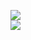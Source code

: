 [![](https://img.shields.io/badge/Made%20With-Github%20Spray-lightgrey.svg?style=for-the-badge&logo=github)](https://github.com/Annihil/github-spray#4055)  
[![](https://i.imgur.com/2DrTn0Z.gif)](https://github.com/Annihil/github-spray)